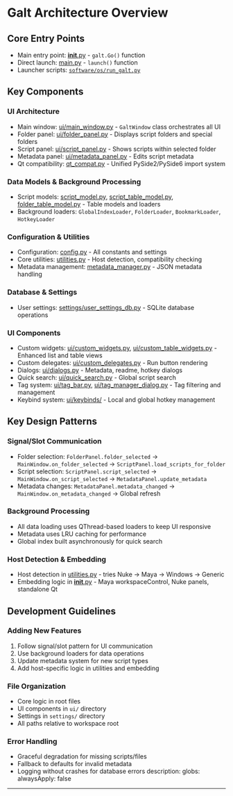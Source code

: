 # Galt Architecture Overview

## Core Entry Points
- Main entry point: [__init__.py](md:__init__.py) - `galt.Go()` function
- Direct launch: [main.py](md:main.py) - `launch()` function
- Launcher scripts: [`software/os/run_galt.py`](md:software/os/run_galt.py)

## Key Components

### UI Architecture
- Main window: [ui/main_window.py](md:ui/main_window.py) - `GaltWindow` class orchestrates all UI
- Folder panel: [ui/folder_panel.py](md:ui/folder_panel.py) - Displays script folders and special folders
- Script panel: [ui/script_panel.py](md:ui/script_panel.py) - Shows scripts within selected folder
- Metadata panel: [ui/metadata_panel.py](md:ui/metadata_panel.py) - Edits script metadata
- Qt compatibility: [qt_compat.py](md:qt_compat.py) - Unified PySide2/PySide6 import system

### Data Models & Background Processing
- Script models: [script_model.py](md:script_model.py), [script_table_model.py](md:script_table_model.py), [folder_table_model.py](md:folder_table_model.py) - Table models and loaders
- Background loaders: `GlobalIndexLoader`, `FolderLoader`, `BookmarkLoader`, `HotkeyLoader`

### Configuration & Utilities
- Configuration: [config.py](md:config.py) - All constants and settings
- Core utilities: [utilities.py](md:utilities.py) - Host detection, compatibility checking
- Metadata management: [metadata_manager.py](md:metadata_manager.py) - JSON metadata handling

### Database & Settings
- User settings: [settings/user_settings_db.py](md:settings/user_settings_db.py) - SQLite database operations

### UI Components
- Custom widgets: [ui/custom_widgets.py](md:ui/custom_widgets.py), [ui/custom_table_widgets.py](md:ui/custom_table_widgets.py) - Enhanced list and table views
- Custom delegates: [ui/custom_delegates.py](md:ui/custom_delegates.py) - Run button rendering
- Dialogs: [ui/dialogs.py](md:ui/dialogs.py) - Metadata, readme, hotkey dialogs
- Quick search: [ui/quick_search.py](md:ui/quick_search.py) - Global script search
- Tag system: [ui/tag_bar.py](md:ui/tag_bar.py), [ui/tag_manager_dialog.py](md:ui/tag_manager_dialog.py) - Tag filtering and management
- Keybind system: [ui/keybinds/](md:ui/keybinds/) - Local and global hotkey management

## Key Design Patterns

### Signal/Slot Communication
- Folder selection: `FolderPanel.folder_selected` -> `MainWindow.on_folder_selected` -> `ScriptPanel.load_scripts_for_folder`
- Script selection: `ScriptPanel.script_selected` -> `MainWindow.on_script_selected` -> `MetadataPanel.update_metadata`
- Metadata changes: `MetadataPanel.metadata_changed` -> `MainWindow.on_metadata_changed` -> Global refresh

### Background Processing
- All data loading uses QThread-based loaders to keep UI responsive
- Metadata uses LRU caching for performance
- Global index built asynchronously for quick search

### Host Detection & Embedding
- Host detection in [utilities.py](md:utilities.py) - tries Nuke -> Maya -> Windows -> Generic
- Embedding logic in [__init__.py](md:__init__.py) - Maya workspaceControl, Nuke panels, standalone Qt

## Development Guidelines

### Adding New Features
1. Follow signal/slot pattern for UI communication
2. Use background loaders for data operations
3. Update metadata system for new script types
4. Add host-specific logic in utilities and embedding

### File Organization
- Core logic in root files
- UI components in `ui/` directory
- Settings in `settings/` directory
- All paths relative to workspace root

### Error Handling
- Graceful degradation for missing scripts/files
- Fallback to defaults for invalid metadata
- Logging without crashes for database errors
description:
globs:
alwaysApply: false
---
